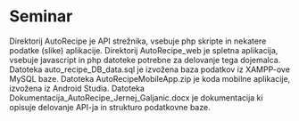 # Seminar
Direktorij AutoRecipe je API strežnika, vsebuje php skripte in nekatere podatke (slike) aplikacije.
Direktorij AutoRecipe_web je spletna aplikacija, vsebuje javascript in php datoteke potrebne za delovanje tega dojemalca.
Datoteka auto_recipe_DB_data.sql je izvožena baza podatkov iz XAMPP-ove MySQL baze.
Datoteka AutoRecipeMobileApp.zip je koda mobilne aplikacije, izvožena iz Android Studia.
Datoteka Dokumentacija_AutoRecipe_Jernej_Galjanic.docx je dokumentacija ki opisuje delovanje API-ja in strukturo podatkovne baze.
